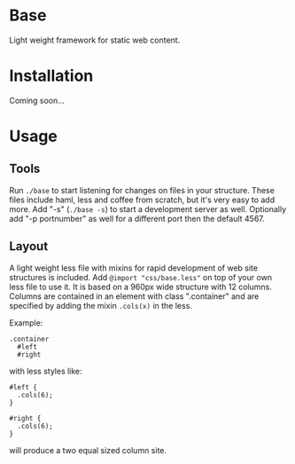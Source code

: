 Base
====

Light weight framework for static web content.

Installation
============
Coming soon...

Usage
=====

Tools
-----
Run `./base` to start listening for changes on files in your structure. These files include haml, less and coffee from scratch, but it's very easy to add more.
Add "-s" (`./base -s`) to start a development server as well. Optionally add "-p portnumber" as well for a different port then the default 4567.

Layout
------
A light weight less file with mixins for rapid development of web site structures is included. Add `@import "css/base.less"` on top of your own less file to use it.
It is based on a 960px wide structure with 12 columns. Columns are contained in an element with class ".container" and are specified by adding the mixin `.cols(x)` in the less.

Example:

    .container
      #left
      #right

with less styles like:

    #left {
      .cols(6);
    }

    #right {
      .cols(6);
    }

will produce a two equal sized column site.
